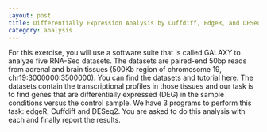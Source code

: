 ```yaml
---
layout: post
title: Differentially Expression Analysis by Cuffdiff, EdgeR, and DESeq2 
category: analysis
---
```


For this exercise, you will use a software suite that is called GALAXY to analyze five RNA-Seq datasets. The datasets are paired-end 50bp reads from adrenal and brain tissues (500Kb region of chromosome 19, chr19:3000000:3500000). You can find the datasets and tutorial [here](https://usegalaxy.org/u/jeremy/p/galaxy-rna-seq-analysis-exercise). The datasets contain the transcriptional profiles in those tissues and our task is to find genes that are differentially expressed (DEG) in the sample conditions versus the control sample. We have 3 programs to perform this task: edgeR, Cuffdiff and DESeq2. You are asked to do this analysis with each and finally report the results.



